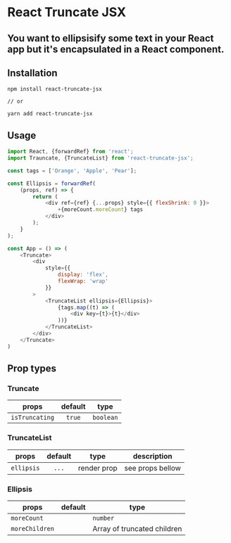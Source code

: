 # React Truncate JSX

## You want to ellipsisify some text in your React app but it's encapsulated in a React component.

## Installation
```shell
npm install react-truncate-jsx

// or 

yarn add react-truncate-jsx
```

## Usage
```javascript
import React, {forwardRef} from 'react';
import Trauncate, {TruncateList} from 'react-truncate-jsx';

const tags = ['Orange', 'Apple', 'Pear'];

const Ellipsis = forwardRef(
    (props, ref) => {
        return (
            <div ref={ref} {...props} style={{ flexShrink: 0 }}>
                +{moreCount.moreCount} tags
            </div>
        );
    }
);

const App = () => (
    <Truncate>
        <div
            style={{
                display: 'flex',
                flexWrap: 'wrap'
            }}
        >
            <TruncateList ellipsis={Ellipsis}>
                {tags.map((t) => (
                    <div key={t}>{t}</div>
                ))}
            </TruncateList>
        </div>
    </Truncate>
)
```

## Prop types
### Truncate
| props        | default        | type  |
| ------------- |:-------------:| -----|
| `isTruncating`     | `true` | `boolean` |


### TruncateList
| props        | default        | type  | description |
| ------------- |:-------------:| -----| --- |
| `ellipsis`     | `...` |  render prop | see props bellow 

### Ellipsis
| props        | default        | type  |
| ------------- |:-------------:| -----|
| `moreCount`     |  | `number` | 
| `moreChildren`     |  | Array of truncated children |

